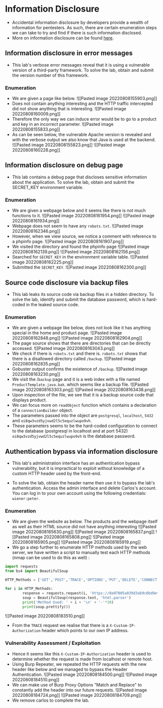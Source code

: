 # Information Disclosure
- Accidental information disclosure by developers provide a wealth of information for pentesters. As such, there are certain enumeration steps we can take to try and find if there is such information disclosed.
- More on information disclosure can be found [here](https://portswigger.net/web-security/information-disclosure/exploiting).
## Information disclosure in error messages
- This lab's verbose error messages reveal that it is using a vulnerable version of a third-party framework. To solve the lab, obtain and submit the version number of this framework. 

### Enumeration
- We are given a page like below.
![[Pasted image 20220808155903.png]]
- Does not contain anything interesting and the HTTP traffic intercepted did not show anything that is interesting.
![[Pasted image 20220808160009.png]]
- Therefore the only way we can induce error would be to go to a product and key in an incorrect parameter.
![[Pasted image 20220808155833.png]]
- As can be seen below, the vulnerable Apache version is revealed and with the verbose output we also know that Java is used at the backend. 
![[Pasted image 20220808155823.png]]
![[Pasted image 20220808160228.png]]

## Information disclosure on debug page
- This lab contains a debug page that discloses sensitive information about the application. To solve the lab, obtain and submit the SECRET_KEY environment variable. 
### Enumeration
- We are given a webpage below and it seems like there is not much functions to it.
![[Pasted image 20220808161954.png]]
![[Pasted image 20220808161934.png]]
- Webpage does not seem to have any `robots.txt`.
![[Pasted image 20220808162346.png]]
- However, when we view source, we notice a comment with reference to a phpinfo page.
![[Pasted image 20220808161907.png]]
- We visited the directory and found the phpinfo page
![[Pasted image 20220808162139.png]]
![[Pasted image 20220808162156.png]]
- Searched for `SECRET_KEY` in the environment variable table.
![[Pasted image 20220808162225.png]]
- Submitted the `SECRET_KEY`.
![[Pasted image 20220808162300.png]]

## Source code disclosure via backup files
- This lab leaks its source code via backup files in a hidden directory. To solve the lab, identify and submit the database password, which is hard-coded in the leaked source code. 
### Enumeration
- We are given a webpage like below, does not look like it has anything special in the home and product page.
![[Pasted image 20220808162848.png]]
![[Pasted image 20220808162904.png]]
- The page source shows that there are directories that can be directly accessed.
![[Pasted image 20220808163043.png]]
- We check if there is `robots.txt` and there is. `robots.txt` shows that there is a disallowed directory called `/backup`. 
![[Pasted image 20220808162835.png]]
- Gobuster output confirms the existence of `/backup`.
![[Pasted image 20220808163230.png]]
- We visit the /`backup` page and it is a web index with a file named `ProductTemplate.java.bak`. which seems like a backup file.
![[Pasted image 20220808163303.png]]
![[Pasted image 20220808163438.png]]
- Upon inspection of the file, we see that it is a backup source code that displays product.
- We can focus more on `readObject` function which contains a declaration of a `connectionBuilder` object. 
- The parameters passed into the object are `postgresql`, `localhost`, `5432` and `oi8qw3vzd5yjvwd2l5c5equzlwupo9vh`.
- These parameters seems to be the hard-coded configuration to connect to the database (postgresql in localhost and at port 5432) `oi8qw3vzd5yjvwd2l5c5equzlwupo9vh` is the database password. 

## Authentication bypass via information disclosure
- This lab's administration interface has an authentication bypass vulnerability, but it is impractical to exploit without knowledge of a custom HTTP header used by the front-end.

- To solve the lab, obtain the header name then use it to bypass the lab's authentication. Access the admin interface and delete Carlos's account. You can log in to your own account using the following credentials: `wiener:peter`. 

### Enumeration
- We are given the website as below. The products and the webpage itself as well as their HTML source did not have anything interesting 
![[Pasted image 20220808165630.png]]
![[Pasted image 20220808165837.png]]
![[Pasted image 20220808165808.png]]
![[Pasted image 20220808165905.png]]
![[Pasted image 20220808165919.png]]
- We go a step further to enumerate HTTP methods used by the web server, we have written a script to manually test each HTTP methods (nmap can be used to do this as well) :

```python
import requests
from bs4 import BeautifulSoup

HTTP_Methods = ['GET','POST','TRACE','OPTIONS','PUT','DELETE','CONNECT','HEAD']

for i in HTTP_Methods:
        response = requests.request(i, 'https://0a97005a039d3ab9c0bd9ef2001e006c.web-security-academy.net/')
        soup = BeautifulSoup(response.text, 'html.parser') 
        print('Method Used: ' + i + '\n' + '-'*20)
        print(soup.prettify())

```

![[Pasted image 20220808183510.png]]
- From the `TRACE` request we realise that there is a `X-Custom-IP-Authorization` header which points to our own IP address.

### Vulnerability Assessment / Exploitation
- Hence it seems like this `X-Custom-IP-Authorization` header is used to determine whether the request is made from localhost or remote host. 
- Using Burp Repeater, we repeated the HTTP requests with the new header like below and we managed to bypass the Header Authentication.
![[Pasted image 20220808184500.png]]
![[Pasted image 20220808184510.png]]
- We can make use of Burp Proxy Options "Match and Replace" to constantly add the header into our future requests.
![[Pasted image 20220808184724.png]]
![[Pasted image 20220808184709.png]]
- We remove carlos to complete the lab. 
